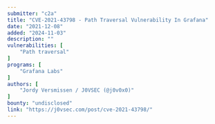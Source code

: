```yaml
---
submitter: "c2a"
title: "CVE-2021-43798 - Path Traversal Vulnerability In Grafana"
date: "2021-12-08"
added: "2024-11-03"
description: ""
vulnerabilities: [
    "Path traversal"
]
programs: [
    "Grafana Labs"
]
authors: [
    "Jordy Versmissen / J0VSEC (@j0v0x0)"
]
bounty: "undisclosed"
link: "https://j0vsec.com/post/cve-2021-43798/"
---
```





